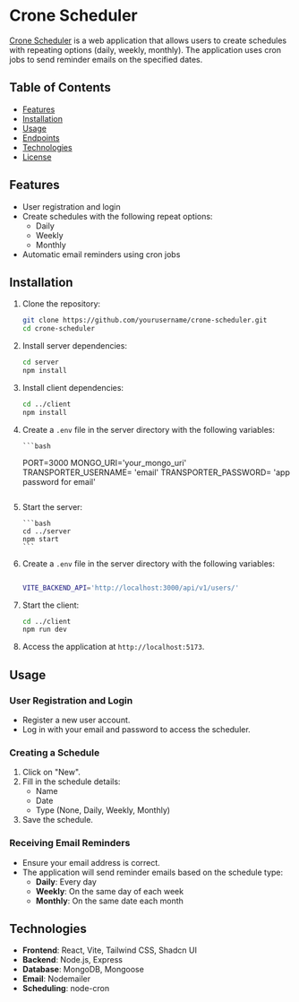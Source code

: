 # Crone Scheduler

[Crone Scheduler](https://crone-scheduler.onrender.com/) is a web application that allows users to create schedules with repeating options (daily, weekly, monthly). The application uses cron jobs to send reminder emails on the specified dates.

## Table of Contents

- [Features](#features)
- [Installation](#installation)
- [Usage](#usage)
- [Endpoints](#endpoints)
- [Technologies](#technologies)
- [License](#license)

## Features

- User registration and login
- Create schedules with the following repeat options:
  - Daily
  - Weekly
  - Monthly
- Automatic email reminders using cron jobs

## Installation

1.  Clone the repository:

    ```bash
    git clone https://github.com/yourusername/crone-scheduler.git
    cd crone-scheduler
    ```

2.  Install server dependencies:

    ```bash
    cd server
    npm install
    ```

3.  Install client dependencies:

    ```bash
    cd ../client
    npm install
    ```

4.  Create a `.env` file in the server directory with the following variables:

        ```bash

    PORT=3000
    MONGO_URI='your_mongo_uri'
    TRANSPORTER_USERNAME= 'email'
    TRANSPORTER_PASSWORD= 'app password for email'

    ```

    ```

5.  Start the server:

        ```bash
        cd ../server
        npm start
        ```

6.  Create a `.env` file in the server directory with the following variables:

    ```bash

    VITE_BACKEND_API='http://localhost:3000/api/v1/users/'

    ```

7.  Start the client:

    ```bash
    cd ../client
    npm run dev
    ```

8.  Access the application at `http://localhost:5173`.

## Usage

### User Registration and Login

- Register a new user account.
- Log in with your email and password to access the scheduler.

### Creating a Schedule

1. Click on "New".
2. Fill in the schedule details:
   - Name
   - Date
   - Type (None, Daily, Weekly, Monthly)
3. Save the schedule.

### Receiving Email Reminders

- Ensure your email address is correct.
- The application will send reminder emails based on the schedule type:
  - **Daily**: Every day
  - **Weekly**: On the same day of each week
  - **Monthly**: On the same date each month

## Technologies

- **Frontend**: React, Vite, Tailwind CSS, Shadcn UI
- **Backend**: Node.js, Express
- **Database**: MongoDB, Mongoose
- **Email**: Nodemailer
- **Scheduling**: node-cron
